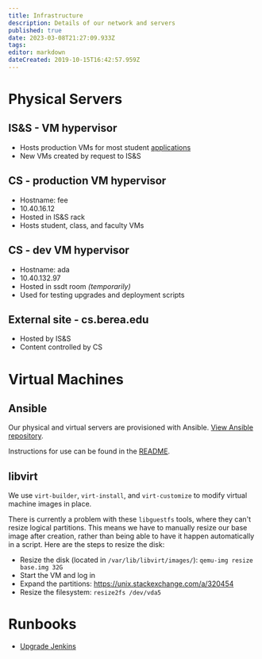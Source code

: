 ```yaml
---
title: Infrastructure
description: Details of our network and servers
published: true
date: 2023-03-08T21:27:09.933Z
tags: 
editor: markdown
dateCreated: 2019-10-15T16:42:57.959Z
---
```


# Physical Servers

## IS&S - VM hypervisor

* Hosts production VMs for most student [applications](/applications)
* New VMs created by request to IS&S

## CS - production VM hypervisor
* Hostname: fee
* 10.40.16.12
* Hosted in IS&S rack
* Hosts student, class, and faculty VMs

## CS - dev VM hypervisor
* Hostname: ada
* 10.40.132.97
* Hosted in ssdt room *(temporarily)*
* Used for testing upgrades and deployment scripts

## External site - cs.berea.edu
* Hosted by IS&S
* Content controlled by CS


# Virtual Machines

## Ansible

Our physical and virtual servers are provisioned with Ansible. [View Ansible repository](https://bitbucket.org/laborstudents/ansible_proj/src/master/). 

Instructions for use can be found in the [README](https://bitbucket.org/laborstudents/ansible_proj/src/master/README.md).

## libvirt

We use `virt-builder`, `virt-install`, and `virt-customize` to modify virtual machine images in place.

There is currently a problem with these `libguestfs` tools, where they can't resize logical partitions. This means we have to manually resize our base image after creation, rather than being able to have it happen automatically in a script. Here are the steps to resize the disk:

* Resize the disk (located in `/var/lib/libvirt/images/`): `qemu-img resize base.img 32G`
* Start the VM and log in
* Expand the partitions: https://unix.stackexchange.com/a/320454
* Resize the filesystem: `resize2fs /dev/vda5`


# Runbooks
* [Upgrade Jenkins](runbooks/upgrade-jenkins)